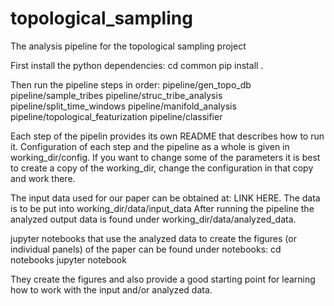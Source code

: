 # topological_sampling
The analysis pipeline for the topological sampling project

First install the python dependencies:
cd common
pip install .

Then run the pipeline steps in order:
pipeline/gen_topo_db
pipeline/sample_tribes
pipeline/struc_tribe_analysis
pipeline/split_time_windows
pipeline/manifold_analysis
pipeline/topological_featurization
pipeline/classifier

Each step of the pipelin provides its own README that describes how to run it.
Configuration of each step and the pipeline as a whole is given in working_dir/config. If you want to change some of the parameters it is best to create a copy of the working_dir, change the configuration in that copy and work there.

The input data used for our paper can be obtained at: LINK HERE.
The data is to be put into working_dir/data/input_data
After running the pipeline the analyzed output data is found under working_dir/data/analyzed_data.

jupyter notebooks that use the analyzed data to create the figures (or individual panels) of the paper can be found under notebooks:
cd notebooks
jupyter notebook

They create the figures and also provide a good starting point for learning how to work with the input and/or analyzed data.

